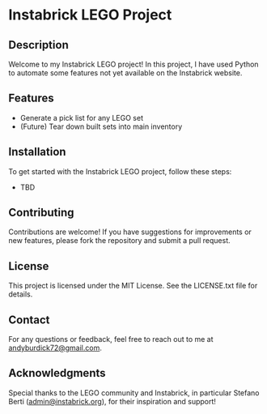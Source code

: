 # Instabrick LEGO Project

## Description

Welcome to my Instabrick LEGO project! In this project, I have used Python to automate some features not yet available on the Instabrick website.

## Features

- Generate a pick list for any LEGO set
- (Future) Tear down built sets into main inventory

## Installation

To get started with the Instabrick LEGO project, follow these steps:

- TBD

## Contributing

Contributions are welcome! If you have suggestions for improvements or new features, please fork the repository and submit a pull request.

## License

This project is licensed under the MIT License. See the LICENSE.txt file for details.

## Contact

For any questions or feedback, feel free to reach out to me at andyburdick72@gmail.com.

## Acknowledgments

Special thanks to the LEGO community and Instabrick, in particular Stefano Berti (admin@instabrick.org), for their inspiration and support!